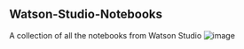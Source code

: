## Watson-Studio-Notebooks
A collection of all the notebooks from Watson Studio
![image](https://user-images.githubusercontent.com/30884324/144474845-2ea4b3fb-8344-4e31-b9ba-d0302524bb8f.png)
